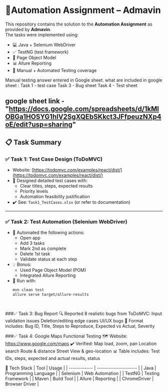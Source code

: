 # 🧪Automation Assignment – Admavin

This repository contains the solution to the **Automation Assignment** as provided by **Admavin**.  
The tasks were implemented using:
- 💻 Java + Selenium WebDriver
- ✅ TestNG (test framework)
- 🧱 Page Object Model
- 📊 Allure Reporting
- 🧪 Manual + Automated Testing coverage

Manual testing answer entered in Google sheet.
what are included in google sheet :
Task 1 - test case 
Task 3 - Bug sheet
Task 4 - Test sheet

google sheet link - "https://docs.google.com/spreadsheets/d/1kMlOBGa1HOSYG1hlV2SgXQEbSKkct3JFfpeuzNXp4oE/edit?usp=sharing"
---

## 📋 Task Summary

### ✅ Task 1: Test Case Design (ToDoMVC)
- Website: [https://todomvc.com/examples/react/dist/](https://todomvc.com/examples/react/dist/)
- 📄 Designed detailed test cases with:
  - Clear titles, steps, expected results
  - Priority levels
  - Automation feasibility justification
- ✔️ See: `Task1_TestCases.xlsx` (or refer to documentation)

---

### ✅ Task 2: Test Automation (Selenium WebDriver)
- 🚀 Automated the following actions:
  - Open app
  - Add 3 tasks
  - Mark 2nd as complete
  - Delete 1st task
  - Validate status at each step
- 💡 Bonus:
  - Used Page Object Model (POM)
  - Integrated Allure Reporting
- 🧪 Run with:
  ```bash
  mvn clean test
  allure serve target/allure-results

 
 ###✅ Task 3: Bug Report
🔍 Reported 8 realistic bugs from ToDoMVC:
Input validation issues
Deletion/editing edge cases
UI/UX bugs
📝 Format includes:
Bug ID, Title, Steps to Reproduce, Expected vs Actual, Severity


###✅ Task 4: Google Maps Functional Testing
🗺️ Website: https://www.google.com/maps
✔️ Verified:
Map load, zoom, pan
Location search
Route & distance
Street View & geo-location
📊 Table includes:
Test IDs, steps, expected and actual results, status


🚀 Tech Stack
| Tool         | Usage                |
| ------------ | -------------------- |
| Java         | Programming Language |
| Selenium     | Web Automation       |
| TestNG       | Testing Framework    |
| Maven        | Build Tool           |
| Allure       | Reporting            |
| ChromeDriver | Browser Driver       |

